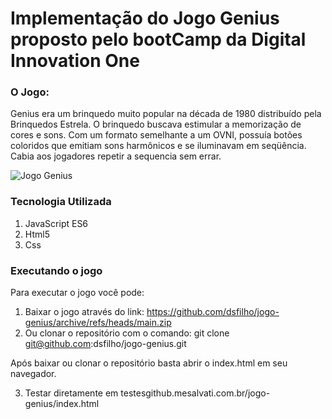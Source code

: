 # Implementação do Jogo Genius proposto pelo bootCamp da Digital Innovation One

### O Jogo:

Genius era um brinquedo muito popular na década de 1980 distribuído pela Brinquedos Estrela.
O brinquedo buscava estimular a memorização de cores e sons. Com um formato semelhante a um OVNI, possuía botões coloridos que emitiam sons harmônicos e se iluminavam em seqüência. Cabia aos jogadores repetir a sequencia sem errar.

![Jogo Genius](https://m.media-amazon.com/images/I/614UDTGGknL._AC_SX569_.jpg)

### Tecnologia Utilizada

1. JavaScript ES6
2. Html5
3. Css

### Executando o jogo

Para executar o jogo você pode:

1. Baixar o jogo através do link: https://github.com/dsfilho/jogo-genius/archive/refs/heads/main.zip
2. Ou clonar o repositório com o comando: git clone git@github.com:dsfilho/jogo-genius.git

Após baixar ou clonar o repositório basta abrir o index.html em seu navegador.

3. Testar diretamente em testesgithub.mesalvati.com.br/jogo-genius/index.html



